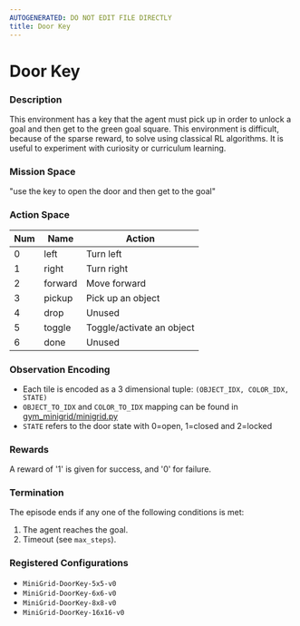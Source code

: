 ```yaml
---
AUTOGENERATED: DO NOT EDIT FILE DIRECTLY
title: Door Key
---
```



# Door Key

### Description

This environment has a key that the agent must pick up in order to unlock a
goal and then get to the green goal square. This environment is difficult,
because of the sparse reward, to solve using classical RL algorithms. It is
useful to experiment with curiosity or curriculum learning.

### Mission Space

"use the key to open the door and then get to the goal"

### Action Space

| Num | Name         | Action                    |
|-----|--------------|---------------------------|
| 0   | left         | Turn left                 |
| 1   | right        | Turn right                |
| 2   | forward      | Move forward              |
| 3   | pickup       | Pick up an object         |
| 4   | drop         | Unused                    |
| 5   | toggle       | Toggle/activate an object |
| 6   | done         | Unused                    |

### Observation Encoding

- Each tile is encoded as a 3 dimensional tuple:
    `(OBJECT_IDX, COLOR_IDX, STATE)`
- `OBJECT_TO_IDX` and `COLOR_TO_IDX` mapping can be found in
    [gym_minigrid/minigrid.py](gym_minigrid/minigrid.py)
- `STATE` refers to the door state with 0=open, 1=closed and 2=locked

### Rewards

A reward of '1' is given for success, and '0' for failure.

### Termination

The episode ends if any one of the following conditions is met:

1. The agent reaches the goal.
2. Timeout (see `max_steps`).

### Registered Configurations

- `MiniGrid-DoorKey-5x5-v0`
- `MiniGrid-DoorKey-6x6-v0`
- `MiniGrid-DoorKey-8x8-v0`
- `MiniGrid-DoorKey-16x16-v0`
